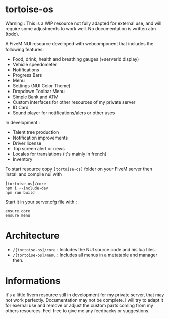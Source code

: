 # tortoise-os

Warning : This is a WIP resource not fully adapted for external use, and will require some adjustments to work well. No documentation is written atm (todo). 

A FiveM NUI resource developed with webcomponent that includes the following features: 
- Food, drink, health and breathing gauges (+serverid display)
- Vehicle speedometer
- Notifications
- Progress Bars
- Menu
- Settings (NUI Color Theme)
- Dropdown Toolbar Menu
- Simple Bank and ATM
- Custom interfaces for other resources of my private server
- ID Card
- Sound player for notifications/alers or other uses

In development : 
- Talent tree production
- Notification improvements
- Driver license 
- Top screen alert or news
- Locales for translations (it's mainly in french)
- Inventory

To start resource copy `[tortoise-os]` folder on your FiveM server then install and compile nui with
```
[tortoise-os]/core
npm i --include-dev
npm run build
```

Start it in your server.cfg file with :
```
ensure core
ensure menu
```


# Architecture

- `/[tortoise-os]/core` : Includes the NUI source code and his lua files.
- `/[tortoise-os]/menu` : Includes all menus in a metatable and manager then.

# Informations

It's a little fivem resource still in development for my private server, that may not work perfectly. Documentation may not be complete. I will try to adapt it for exernal use and remove or adjust the custom parts coming from my others resources. Feel free to give me any feedbacks or suggestions. 